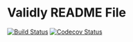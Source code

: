 # Validly README File

[![Build Status](https://travis-ci.org/nas5w/validly.svg?branch=master)](https://travis-ci.org/nas5w/validly) [![Codecov Status](https://codecov.io/gh/nas5w/validly/branch/master/graph/badge.svg)](https://codecov.io/gh/nas5w/validly/branch/master)
